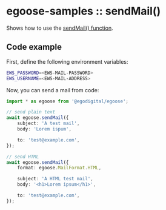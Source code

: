 # egoose-samples :: sendMail()

Shows how to use the [sendMail() function](https://egodigital.github.io/egoose/modules/_mail_index_.html#sendmail).

## Code example

First, define the following environment variables:

```bash
EWS_PASSWORD=<EWS-MAIL-PASSWORD>
EWS_USERNAME=<EWS-MAIL-ADDRESS>
```

Now, you can send a mail from code:

```typescript
import * as egoose from '@egodigital/egoose';

// send plain text
await egoose.sendMail({
    subject: 'A test mail',
    body: 'Lorem ispum',

    to: 'test@example.com',
});

// send HTML
await egoose.sendMail({
    format: egoose.MailFormat.HTML,

    subject: 'A HTML test mail',
    body: '<h1>Lorem ipsum</h1>',

    to: 'test@example.com',
});
```
